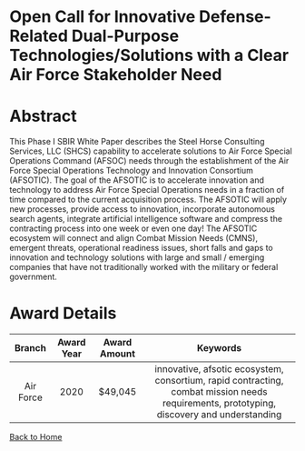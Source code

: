
Open Call for Innovative Defense-Related Dual-Purpose Technologies/Solutions with a Clear Air Force Stakeholder Need
====================================================================================================================

# Abstract


This Phase I SBIR White Paper describes the Steel Horse Consulting Services, LLC (SHCS) capability to accelerate solutions to Air Force Special Operations Command (AFSOC) needs through the establishment of the Air Force Special Operations Technology and Innovation Consortium (AFSOTIC). The goal of the AFSOTIC is to accelerate innovation and technology to address Air Force Special Operations needs in a fraction of time compared to the current acquisition process. The AFSOTIC will apply new processes, provide access to innovation, incorporate autonomous search agents, integrate artificial intelligence software and compress the contracting process into one week or even one day! The AFSOTIC ecosystem will connect and align Combat Mission Needs (CMNS), emergent threats, operational readiness issues, short falls and gaps to innovation and technology solutions with large and small / emerging companies that have not traditionally worked with the military or federal government.  

# Award Details

|Branch|Award Year|Award Amount|Keywords|
| :---: | :---: | :---: | :---: |
|Air Force|2020|$49,045|innovative, afsotic ecosystem, consortium, rapid contracting, combat mission needs requirements, prototyping, discovery and understanding|
  
  


[Back to Home](https://github.com/chrischow/dod_sbir_awards#1676)